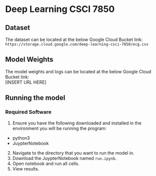 # Deep Learning CSCI 7850

## Dataset
The dataset can be located at the below Google Cloud Bucket link:<br>
```https://storage.cloud.google.com/deep-learning-csci-7850/ecg.csv```

## Model Weights
The model weights and logs can be located at the below Google Cloud Bucket link:<br>
[INSERT URL HERE]

## Running the model
### Required Software
1. Ensure you have the following downloaded and installed in the environment you will be running the program:<br>
  * python3
  * JuypterNotebook
2. Navigate to the directory that you want to run the model in.
3. Download the JuypterNotebook named ```run.ipynb```.
4. Open notebook and run all cells.
5. View results.
